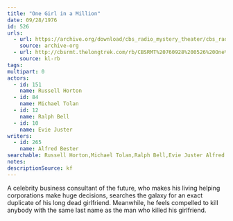 ```yaml
---
title: "One Girl in a Million"
date: 09/28/1976
id: 526
urls: 
  - url: https://archive.org/download/cbs_radio_mystery_theater/cbs_radio_mystery_theater-0501-0550.zip/cbs_radio_mystery_theater-0501-0550%2Fcbsrmt_0526_one_girl_in_a_million.mp3
    source: archive-org
  - url: http://cbsrmt.thelongtrek.com/rb/CBSRMT%20760928%200526%20One%20Girl%20in%20a%20Million_wuwm_rb%20rewind%20sound%2011mins%20in.mp3
    source: kl-rb
tags: 
multipart: 0
actors:  
  - id: 151
    name: Russell Horton  
  - id: 84
    name: Michael Tolan  
  - id: 12
    name: Ralph Bell  
  - id: 10
    name: Evie Juster
writers:  
  - id: 265
    name: Alfred Bester
searchable: Russell Horton,Michael Tolan,Ralph Bell,Evie Juster Alfred Bester
notes: 
descriptionSource: kf
---
```

A celebrity business consultant of the future, who makes his living helping corporations make huge decisions, searches the galaxy for an exact duplicate of his long dead girlfriend. Meanwhile, he feels compelled to kill anybody with the same last name as the man who killed his girlfriend.